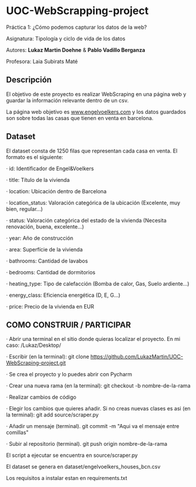 # UOC-WebScrapping-project

Práctica 1: ¿Cómo podemos capturar los datos de la web?

Asignatura: Tipología y ciclo de vida de los datos

Autores: **Lukaz Martin Doehne** & **Pablo Vadillo Berganza**

Profesora: Laia Subirats Maté


## Descripción

El objetivo de este proyecto es realizar WebScraping en una página web y guardar la información relevante dentro de un csv.

La página web objetivo es www.engelvoelkers.com y los datos guardados son sobre todas las casas que tienen en venta en barcelona.


## Dataset

El dataset consta de 1250 filas que representan cada casa en venta. El formato es el siguiente:

· id: Identificador de Engel&Voelkers

· title: Título de la vivienda

· location: Ubicación dentro de Barcelona

· location_status: Valoración categórica de la ubicación (Excelente, muy bien, regular...)

· status: Valoración categórica del estado de la vivienda (Necesita renovación, buena, excelente...)

· year: Año de construcción

· area: Superfície de la vivienda

· bathrooms: Cantidad de lavabos

· bedrooms: Cantidad de dormitorios

· heating_type: Tipo de calefacción (Bomba de calor, Gas, Suelo ardiente...)

· energy_class: Eficiencia energética (D, E, G...)

· price: Precio de la vivienda en EUR


## COMO CONSTRUIR / PARTICIPAR

· Abrir una terminal en el sitio donde quieras localizar el proyecto. En mi caso: /Lukaz/Desktop/

· Escribir (en la terminal): git clone https://github.com/LukazMartin/UOC-WebScraping-project.git

· Se crea el proyecto y lo puedes abrir con Pycharm

· Crear una nueva rama (en la terminal): git checkout -b nombre-de-la-rama

· Realizar cambios de código

· Elegir los cambios que quieres añadir. Si no creas nuevas clases es asi (en la terminal): git add source/scraper.py

· Añadir un mensaje (terminal). git commit -m "Aqui va el mensaje entre comillas"

· Subir al repositorio (terminal). git push origin nombre-de-la-rama




El script a ejecutar se encuentra en source/scraper.py

El dataset se genera en dataset/engelvoelkers_houses_bcn.csv

Los requisitos a instalar estan en requirements.txt
